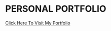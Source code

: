 # PERSONAL PORTFOLIO
<a href="https://midhu-cse.github.io/personal-portfolio/">Click Here To Visit My Portfolio</a>
